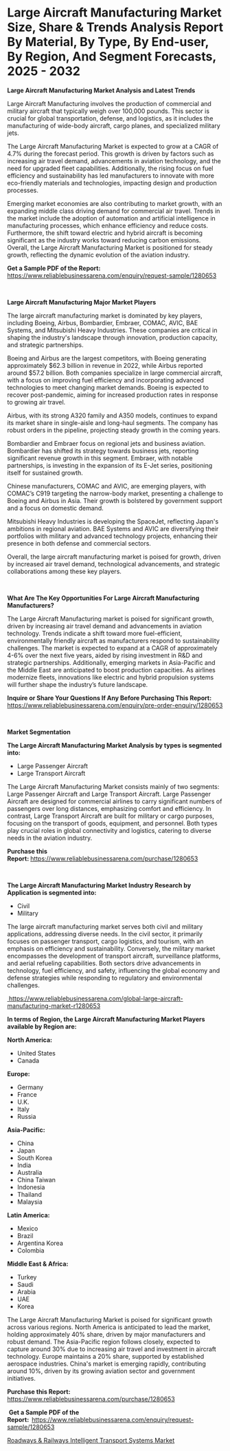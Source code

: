<p><h1>Large Aircraft Manufacturing Market Size, Share & Trends Analysis Report By Material, By Type, By End-user, By Region, And Segment Forecasts, 2025 - 2032</h1></p><p><strong>Large Aircraft Manufacturing Market Analysis and Latest Trends</strong></p>
<p><p>Large Aircraft Manufacturing involves the production of commercial and military aircraft that typically weigh over 100,000 pounds. This sector is crucial for global transportation, defense, and logistics, as it includes the manufacturing of wide-body aircraft, cargo planes, and specialized military jets. </p><p>The Large Aircraft Manufacturing Market is expected to grow at a CAGR of 4.7% during the forecast period. This growth is driven by factors such as increasing air travel demand, advancements in aviation technology, and the need for upgraded fleet capabilities. Additionally, the rising focus on fuel efficiency and sustainability has led manufacturers to innovate with more eco-friendly materials and technologies, impacting design and production processes.</p><p>Emerging market economies are also contributing to market growth, with an expanding middle class driving demand for commercial air travel. Trends in the market include the adoption of automation and artificial intelligence in manufacturing processes, which enhance efficiency and reduce costs. Furthermore, the shift toward electric and hybrid aircraft is becoming significant as the industry works toward reducing carbon emissions. Overall, the Large Aircraft Manufacturing Market is positioned for steady growth, reflecting the dynamic evolution of the aviation industry.</p></p>
<p><strong>Get a Sample PDF of the Report:&nbsp;</strong> <a href="https://www.reliablebusinessarena.com/enquiry/request-sample/1280653?utm_campaign=3510&utm_medium=2&utm_source=Github&utm_content=ia&utm_term=24032025&utm_id=large-aircraft-manufacturing">https://www.reliablebusinessarena.com/enquiry/request-sample/1280653</a></p>
<p>&nbsp;</p>
<p><strong>Large Aircraft Manufacturing Major Market Players</strong></p>
<p><p>The large aircraft manufacturing market is dominated by key players, including Boeing, Airbus, Bombardier, Embraer, COMAC, AVIC, BAE Systems, and Mitsubishi Heavy Industries. These companies are critical in shaping the industry's landscape through innovation, production capacity, and strategic partnerships.</p><p>Boeing and Airbus are the largest competitors, with Boeing generating approximately $62.3 billion in revenue in 2022, while Airbus reported around $57.2 billion. Both companies specialize in large commercial aircraft, with a focus on improving fuel efficiency and incorporating advanced technologies to meet changing market demands. Boeing is expected to recover post-pandemic, aiming for increased production rates in response to growing air travel.</p><p>Airbus, with its strong A320 family and A350 models, continues to expand its market share in single-aisle and long-haul segments. The company has robust orders in the pipeline, projecting steady growth in the coming years.</p><p>Bombardier and Embraer focus on regional jets and business aviation. Bombardier has shifted its strategy towards business jets, reporting significant revenue growth in this segment. Embraer, with notable partnerships, is investing in the expansion of its E-Jet series, positioning itself for sustained growth.</p><p>Chinese manufacturers, COMAC and AVIC, are emerging players, with COMAC’s C919 targeting the narrow-body market, presenting a challenge to Boeing and Airbus in Asia. Their growth is bolstered by government support and a focus on domestic demand.</p><p>Mitsubishi Heavy Industries is developing the SpaceJet, reflecting Japan's ambitions in regional aviation. BAE Systems and AVIC are diversifying their portfolios with military and advanced technology projects, enhancing their presence in both defense and commercial sectors.</p><p>Overall, the large aircraft manufacturing market is poised for growth, driven by increased air travel demand, technological advancements, and strategic collaborations among these key players.</p></p>
<p>&nbsp;</p>
<p><strong>What Are The Key Opportunities For Large Aircraft Manufacturing Manufacturers?</strong></p>
<p><p>The Large Aircraft Manufacturing market is poised for significant growth, driven by increasing air travel demand and advancements in aviation technology. Trends indicate a shift toward more fuel-efficient, environmentally friendly aircraft as manufacturers respond to sustainability challenges. The market is expected to expand at a CAGR of approximately 4-6% over the next five years, aided by rising investment in R&D and strategic partnerships. Additionally, emerging markets in Asia-Pacific and the Middle East are anticipated to boost production capacities. As airlines modernize fleets, innovations like electric and hybrid propulsion systems will further shape the industry’s future landscape.</p></p>
<p><strong>Inquire or Share Your Questions If Any Before Purchasing This Report:</strong> <a href="https://www.reliablebusinessarena.com/enquiry/pre-order-enquiry/1280653?utm_campaign=3510&utm_medium=2&utm_source=Github&utm_content=ia&utm_term=24032025&utm_id=large-aircraft-manufacturing">https://www.reliablebusinessarena.com/enquiry/pre-order-enquiry/1280653</a></p>
<p>&nbsp;</p>
<p><strong>Market Segmentation</strong></p>
<p><strong>The Large Aircraft Manufacturing Market Analysis by types is segmented into:</strong></p>
<p><ul><li>Large Passenger Aircraft</li><li>Large Transport Aircraft</li></ul></p>
<p><p>The Large Aircraft Manufacturing Market consists mainly of two segments: Large Passenger Aircraft and Large Transport Aircraft. Large Passenger Aircraft are designed for commercial airlines to carry significant numbers of passengers over long distances, emphasizing comfort and efficiency. In contrast, Large Transport Aircraft are built for military or cargo purposes, focusing on the transport of goods, equipment, and personnel. Both types play crucial roles in global connectivity and logistics, catering to diverse needs in the aviation industry.</p></p>
<p><strong>Purchase this Report:&nbsp;</strong><a href="https://www.reliablebusinessarena.com/purchase/1280653?utm_campaign=3510&utm_medium=2&utm_source=Github&utm_content=ia&utm_term=24032025&utm_id=large-aircraft-manufacturing">https://www.reliablebusinessarena.com/purchase/1280653</a></p>
<p>&nbsp;</p>
<p><strong>The Large Aircraft Manufacturing Market Industry Research by Application is segmented into:</strong></p>
<p><ul><li>Civil</li><li>Military</li></ul></p>
<p><p>The large aircraft manufacturing market serves both civil and military applications, addressing diverse needs. In the civil sector, it primarily focuses on passenger transport, cargo logistics, and tourism, with an emphasis on efficiency and sustainability. Conversely, the military market encompasses the development of transport aircraft, surveillance platforms, and aerial refueling capabilities. Both sectors drive advancements in technology, fuel efficiency, and safety, influencing the global economy and defense strategies while responding to regulatory and environmental challenges.</p></p>
<p><a href="https://www.reliablebusinessarena.com/global-large-aircraft-manufacturing-market-r1280653?utm_campaign=3510&utm_medium=2&utm_source=Github&utm_content=ia&utm_term=24032025&utm_id=large-aircraft-manufacturing">&nbsp;https://www.reliablebusinessarena.com/global-large-aircraft-manufacturing-market-r1280653</a></p>
<p><strong>In terms of Region, the Large Aircraft Manufacturing Market Players available by Region are:</strong></p>
<p>
    <p> <strong> North America: </strong>
        <ul>
            <li>United States</li>
            <li>Canada</li>
        </ul>
        </p> 
    <p> <strong> Europe: </strong>
        <ul>
            <li>Germany</li>
            <li>France</li>
            <li>U.K.</li>
            <li>Italy</li>
            <li>Russia</li>
        </ul>
        </p> 
    <p> <strong> Asia-Pacific: </strong>
        <ul>
            <li>China</li>
            <li>Japan</li>
            <li>South Korea</li>
            <li>India</li>
            <li>Australia</li>
            <li>China Taiwan</li>
            <li>Indonesia</li>
            <li>Thailand</li>
            <li>Malaysia</li>
        </ul>
        </p> 
    <p> <strong> Latin America: </strong>
        <ul>
            <li>Mexico</li>
            <li>Brazil</li>
            <li>Argentina Korea</li>
            <li>Colombia</li>
        </ul>
        </p> 
    <p> <strong> Middle East & Africa: </strong>
        <ul>
            <li>Turkey</li>
            <li>Saudi</li>
            <li>Arabia</li>
            <li>UAE</li>
            <li>Korea</li>
        </ul>
    </p>
    </p>
<p><p>The Large Aircraft Manufacturing Market is poised for significant growth across various regions. North America is anticipated to lead the market, holding approximately 40% share, driven by major manufacturers and robust demand. The Asia-Pacific region follows closely, expected to capture around 30% due to increasing air travel and investment in aircraft technology. Europe maintains a 20% share, supported by established aerospace industries. China's market is emerging rapidly, contributing around 10%, driven by its growing aviation sector and government initiatives.</p></p>
<p><strong>Purchase this Report: </strong><a href="https://www.reliablebusinessarena.com/purchase/1280653?utm_campaign=3510&utm_medium=2&utm_source=Github&utm_content=ia&utm_term=24032025&utm_id=large-aircraft-manufacturing">https://www.reliablebusinessarena.com/purchase/1280653</a></p>
<p>&nbsp;<strong>Get a Sample PDF of the Report:&nbsp;&nbsp;</strong><a href="https://www.reliablebusinessarena.com/enquiry/request-sample/1280653?utm_campaign=3510&utm_medium=2&utm_source=Github&utm_content=ia&utm_term=24032025&utm_id=large-aircraft-manufacturing">https://www.reliablebusinessarena.com/enquiry/request-sample/1280653</a></p>
<p><strong></strong></p>
<p><p><a href="https://github.com/sderolza/Market-Research-Report-List-1/blob/main/roadways-railways-intelligent-transport-systems-market.md?utm_campaign=3510&utm_medium=2&utm_source=Github&utm_content=ia&utm_term=24032025&utm_id=large-aircraft-manufacturing">Roadways & Railways Intelligent Transport Systems Market</a></p></p>